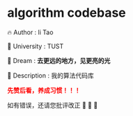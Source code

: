 # algorithm codebase
 :fire: 	Author : li Tao	

:school: 	University : TUST

 :triangular_flag_on_post:	Dream : **去更远的地方，见更亮的光**

:file_folder:	Description : 我的算法代码库

**<font color=red >先赞后看，养成习惯！！！	</font >**

如有错误，还请您批评改正   :rose:	:rose:	:rose:

 
